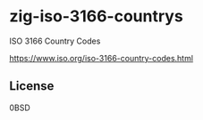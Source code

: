 # zig-iso-3166-countrys

ISO 3166 Country Codes

https://www.iso.org/iso-3166-country-codes.html

## License

0BSD
